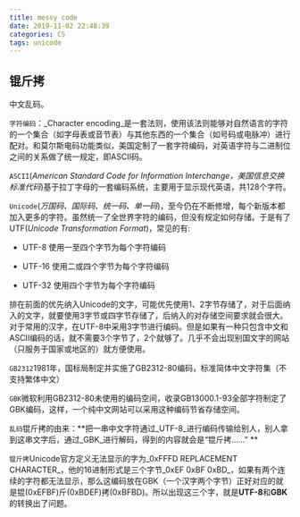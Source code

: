 ```yaml
---
title: messy code
date: 2019-11-02 22:48:39
categories: CS
tags: unicode
---
```

## 锟斤拷

中文乱码。

`字符编码`：_Character encoding_是一套法则，使用该法则能够对自然语言的字符的一个集合（如字母表或音节表）与其他东西的一个集合（如号码或电脉冲）进行配对。和莫尔斯电码功能类似，美国定制了一套字符编码，对英语字符与二进制位之间的关系做了统一规定，即ASCII码。



`ASCII`(_American Standard Code for Information Interchange，美国信息交换标准代码_)基于拉丁字母的一套编码系统，主要用于显示现代英语，共128个字符。



`Unicode`(_万国码、国际码、统一码、单一码_)，至今仍在不断修增，每个新版本都加入更多的字符。虽然统一了全世界字符的编码，但没有规定如何存储。于是有了UTF(_Unicode Transformation Format_)，常见的有: 

+ UTF-8 使用一至四个字节为每个字符编码

+ UTF-16 使用二或四个字节为每个字符编码

+ UTF-32 使用四个字节为每个字符编码

排在前面的优先纳入Unicode的文字，可能优先使用1、2字节存储了，对于后面纳入的文字，就要使用3字节或四字节存储了，后纳入的对存储空间要求就会很大。对于常用的汉字，在UTF-8中采用3字节进行编码。但是如果有一种只包含中文和ASCII编码的话，就不需要3个字节了，2个就够了。几乎不会出现别国文字的网站（只服务于国家或地区的）就方便使用。



`GB2312`1981年，国标局制定并实施了GB2312-80编码，标准简体中文字符集（不支持繁体中文）

`GBK`微软利用GB2312-80未使用的编码空间，收录GB13000.1-93全部字符制定了GBK编码，这样，一个纯中文网站可以采用这种编码节省存储空间。



`乱码`锟斤拷的由来：**把一串中文字符通过_UTF-8_进行编码传输给别人，别人拿到这串文字后，通过_GBK_进行解码，得到的内容就会是“锟斤拷……” **



`锟斤拷`Unicode官方定义无法显示的字为_0xFFFD REPLACEMENT CHARACTER_，他的16进制形式是三个字节_0xEF 0xBF 0xBD_，如果有两个连续的字符都无法显示，那么这编码放在GBK（一个汉字两个字节）正好对应的就是锟(0xEFBF)斤(0xBDEF)拷(0xBFBD)。所以出现这三个字，就是**UTF-8**和**GBK**的转换出了问题。
